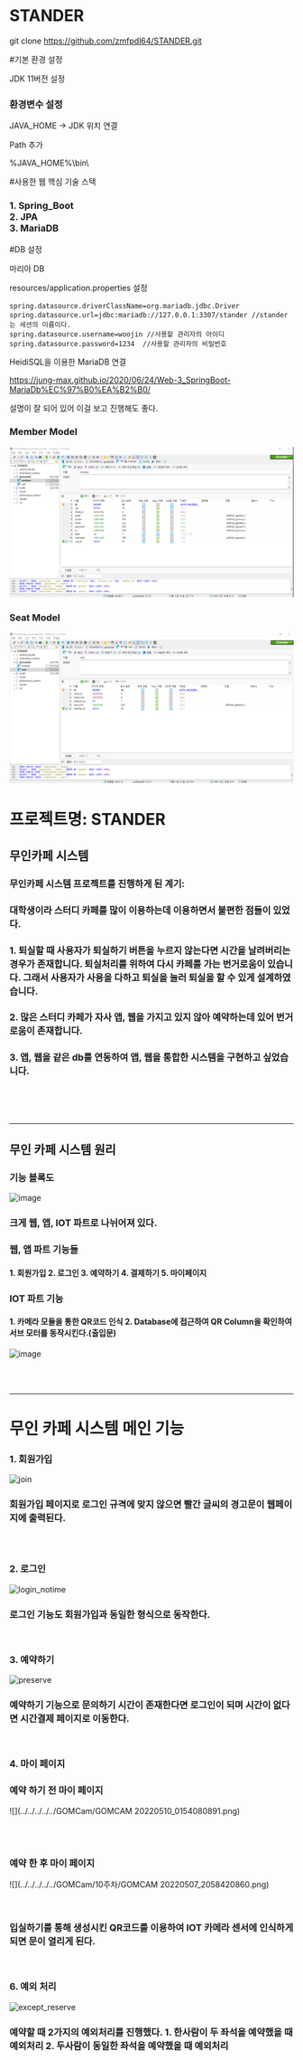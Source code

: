 # STANDER

git clone https://github.com/zmfpdl64/STANDER.git

#기본 환경 설정

JDK 11버전 설정

<h3>환경변수 설정</h3>

JAVA_HOME -> JDK 위치 연결

Path 추가

%JAVA_HOME%\bin\

#사용한 웹 핵심 기술 스택

<h3>
1. Spring_Boot<br>
2. JPA<br>
3. MariaDB<br>

</h3>

#DB 설정

마리아 DB

resources/application.properties 설정

    spring.datasource.driverClassName=org.mariadb.jdbc.Driver
    spring.datasource.url=jdbc:mariadb://127.0.0.1:3307/stander //stander는 세션의 이름이다.
    spring.datasource.username=woojin //사용할 관리자의 아이디
    spring.datasource.password=1234  //사용할 관리자의 비밀번호 

HeidiSQL을 이용한 MariaDB 연결

https://jung-max.github.io/2020/06/24/Web-3_SpringBoot-MariaDb%EC%97%B0%EA%B2%B0/

설명이 잘 되어 있어 이걸 보고 진행해도 좋다.
<h3>Member Model</h3>

![img_1.png](img_1.png)

<h3>Seat Model</h3>

![img_2.png](img_2.png)

<h1>프로젝트명: STANDER </h1>

<h2> 무인카페 시스템</h2>
<h3>무인카페 시스템 프로젝트를 진행하게 된 계기:</h3>
<h3>대학생이라 스터디 카페를 많이 이용하는데 이용하면서 불편한 점들이 있었다.</h3>
<h3>1. 퇴실할 때 사용자가 퇴실하기 버튼을 누르지 않는다면 시간을 날려버리는 경우가 존재합니다.
퇴실처리를 위하여 다시 카페를 가는 번거로움이 있습니다. 그래서 사용자가 사용을 다하고 퇴실을 눌러 퇴실을 할 수 있게 설계하였습니다.</h3>
<h3>2. 많은 스터디 카페가 자사 앱, 웹을 가지고 있지 않아 예약하는데 있어 번거로움이 존재합니다. </h3>
<h3>3. 앱, 웹을 같은 db를 연동하여 앱, 웹을 통합한 시스템을 구현하고 싶었습니다.</h3>
<br><br><br>
<hr>
<h2>무인 카페 시스템 원리</h2>

<h3>기능 블록도</h3>

![image](https://user-images.githubusercontent.com/69797420/170821938-52fd04aa-b46b-43bb-bd98-d792a5be91e8.png)

<h3>크게 웹, 앱, IOT 파트로 나뉘어져 있다.</h3>
<h3>웹, 앱 파트 기능들</h3>
<h4>
1. 회원가입
2. 로그인
3. 예약하기
4. 결제하기
5. 마이페이지</h4>

<h3>IOT 파트 기능</h3>
<h4>
1. 카메라 모듈을 통한 QR코드 인식
2. Database에 접근하여 QR Column을 확인하여 서브 모터를 동작시킨다.(출입문)
</h4>

![image](https://user-images.githubusercontent.com/69797420/170821953-00fb6f58-c560-4559-ab70-2354c46ab1e8.png)

<br><br>
<hr>

<h1> 무인 카페 시스템 메인 기능</h1>

<h3>1. 회원가입</h3>

![join](https://user-images.githubusercontent.com/69797420/170821105-ac4451cd-bbc1-42ca-a916-48cc8a11fc67.gif)

<h3>회원가입 페이지로 로그인 규격에 맞지 않으면 빨간 글씨의 경고문이 웹페이지에 출력된다.<h3>
<br>
<h3>2. 로그인</h3>

![login_notime](https://user-images.githubusercontent.com/69797420/170821109-4c2132aa-c9da-4800-842c-78a116d5306e.gif)

<h3>로그인 기능도 회원가입과 동일한 형식으로 동작한다.</h3>
<br>
<h3>3. 예약하기</h3>

![preserve](https://user-images.githubusercontent.com/69797420/170821111-60f42a37-bc4b-45e1-b04c-514631de6b8f.gif)

<h3>예약하기 기능으로 문의하기 시간이 존재한다면 로그인이 되며 시간이 없다면 시간결제 페이지로 이동한다.</h3>
<br>
<h3>4. 마이 페이지</h3>

<h3>예약 하기 전 마이 페이지</h3>
    
    
![](../../../../../GOMCam/GOMCAM 20220510_0154080891.png)
    
    
<br><br>

<h3>예약 한 후 마이 페이지</h3>
    
    
![](../../../../../GOMCam/10주차/GOMCAM 20220507_2058420860.png)

    
<br>
<h3>입실하기를 통해 생성시킨 QR코드를 이용하여 IOT 카메라 센서에 인식하게 되면 문이 열리게 된다.</h3>
<br>
<h3>6. 예외 처리</h3>

![except_reserve](https://user-images.githubusercontent.com/69797420/170821103-3b416e1c-265d-425d-af32-cf8c566bbe96.gif)

<h3>예약할 때 2가지의 예외처리를 진행했다.
1. 한사람이 두 좌석을 예약했을 때 예외처리
2. 두사람이 동일한 좌석을 예약했을 때 예외처리</h3>
<br>







